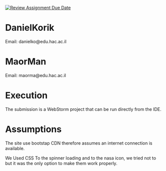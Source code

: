 [![Review Assignment Due Date](https://classroom.github.com/assets/deadline-readme-button-24ddc0f5d75046c5622901739e7c5dd533143b0c8e959d652212380cedb1ea36.svg)](https://classroom.github.com/a/KnqVbps7)

<h1>DanielKorik</h1>
<p>Email: danielko@edu.hac.ac.il</p>

<h1>MaorMan</h1>
<p>Email: maorma@edu.hac.ac.il</p>


<h1>Execution</h1>
<p>
The submission is a WebStorm project that can be run directly from the IDE.
</p>
<h1>Assumptions</h1>
<p>
  The site use bootstap CDN therefore assumes an internet connection is available.
</p>
We Used CSS To the spinner loading and to the nasa icon, we tried not to but it was the only option to make them
work properly.
<p>

</p>


